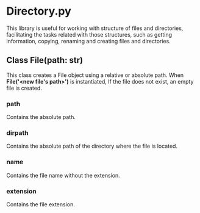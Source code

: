# Directory.py
This library is useful for working with structure of files and directories, facilitating the tasks related with those structures, such as getting information, copying, renaming and creating files and directories.

## Class File(path: str)
This class creates a File object using a relative or absolute path.
When __File('<new file's path>')__ is instantiated, If the file does not exist, an empty file is created.

### path
Contains the absolute path.  

### dirpath
Contains the absolute path of the directory where the file is located.  

### name
Contains the file name without the extension.  

### extension
Contains the file extension.  